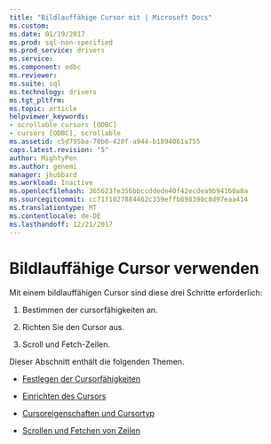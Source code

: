 ```yaml
---
title: "Bildlauffähige Cursor mit | Microsoft Docs"
ms.custom: 
ms.date: 01/19/2017
ms.prod: sql-non-specified
ms.prod_service: drivers
ms.service: 
ms.component: odbc
ms.reviewer: 
ms.suite: sql
ms.technology: drivers
ms.tgt_pltfrm: 
ms.topic: article
helpviewer_keywords:
- scrollable cursors [ODBC]
- cursors [ODBC], scrollable
ms.assetid: c5d795ba-70b0-420f-a944-b1894061a755
caps.latest.revision: "5"
author: MightyPen
ms.author: genemi
manager: jhubbard
ms.workload: Inactive
ms.openlocfilehash: 365623fe356bbccddede40f42ecdea9b94160a8a
ms.sourcegitcommit: cc71f1027884462c359effb898390c8d97eaa414
ms.translationtype: MT
ms.contentlocale: de-DE
ms.lasthandoff: 12/21/2017
---
```

# <a name="using-scrollable-cursors"></a>Bildlauffähige Cursor verwenden
Mit einem bildlauffähigen Cursor sind diese drei Schritte erforderlich:  
  
1.  Bestimmen der cursorfähigkeiten an.  
  
2.  Richten Sie den Cursor aus.  
  
3.  Scroll und Fetch-Zeilen.  
  
 Dieser Abschnitt enthält die folgenden Themen.  
  
-   [Festlegen der Cursorfähigkeiten](../../../odbc/reference/develop-app/determining-cursor-capabilities.md)  
  
-   [Einrichten des Cursors](../../../odbc/reference/develop-app/setting-up-the-cursor.md)  
  
-   [Cursoreigenschaften und Cursortyp](../../../odbc/reference/develop-app/cursor-characteristics-and-cursor-type.md)  
  
-   [Scrollen und Fetchen von Zeilen](../../../odbc/reference/develop-app/scrolling-and-fetching-rows-odbc.md)
